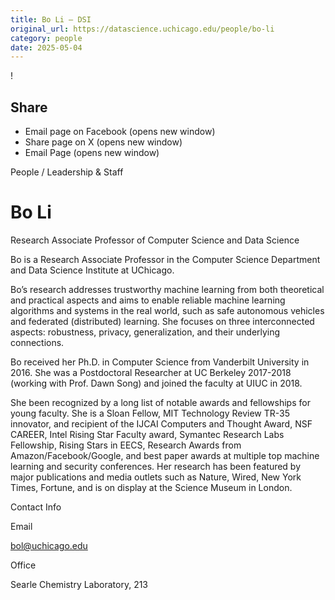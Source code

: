 ```yaml
---
title: Bo Li – DSI
original_url: https://datascience.uchicago.edu/people/bo-li
category: people
date: 2025-05-04
---
```


<!-- Table-like structure detected -->

!

## Share

* Email page on Facebook (opens new window)
* Share page on X (opens new window)
* Email Page (opens new window)

<!-- Table-like structure detected -->

People / Leadership & Staff

# Bo Li

Research Associate Professor of Computer Science and Data Science

Bo is a Research Associate Professor in the Computer Science Department and Data Science Institute at UChicago.

Bo’s research addresses trustworthy machine learning from both theoretical and practical aspects and aims to enable reliable machine learning algorithms and systems in the real world, such as safe autonomous vehicles and federated (distributed) learning. She focuses on three interconnected aspects: robustness, privacy, generalization, and their underlying connections.

Bo received her Ph.D. in Computer Science from Vanderbilt University in 2016. She was a Postdoctoral Researcher at UC Berkeley 2017-2018 (working with Prof. Dawn Song) and joined the faculty at UIUC in 2018.

She been recognized by a long list of notable awards and fellowships for young faculty. She is a Sloan Fellow, MIT Technology Review TR-35 innovator, and recipient of the IJCAI Computers and Thought Award, NSF CAREER, Intel Rising Star Faculty award, Symantec Research Labs Fellowship, Rising Stars in EECS, Research Awards from Amazon/Facebook/Google, and best paper awards at multiple top machine learning and security conferences. Her research has been featured by major publications and media outlets such as Nature, Wired, New York Times, Fortune, and is on display at the Science Museum in London.

Contact Info

Email

[bol@uchicago.edu](mailto:bol@uchicago.edu)

Office

Searle Chemistry Laboratory, 213